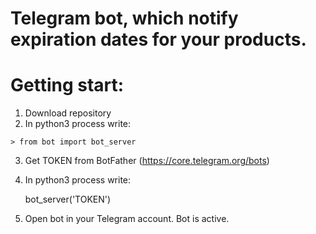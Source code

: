 # Telegram bot, which notify expiration dates for your products.

<h1>Getting start: </h1>

1. Download repository
2. In python3 process write:
<pre><code>> from bot import bot_server</code></pre>

3. Get TOKEN from BotFather (https://core.telegram.org/bots)
4. In python3 process write:

    bot_server('TOKEN')

5. Open bot in your Telegram account. Bot is active.